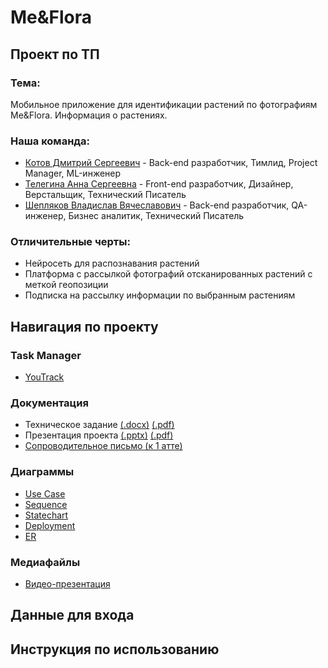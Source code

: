 # Me&Flora

## Проект по ТП

### Тема:

Мобильное приложение для идентификации растений по фотографиям Me&Flora. Информация о растениях.

### Наша команда:

- [Котов Дмитрий Сергеевич](https://github.com/DmitryKotx) - Back-end разработчик, Тимлид, Project Manager, ML-инженер
- [Телегина Анна Сергеевна](https://github.com/annusshka) - Front-end разработчик, Дизайнер, Верстальщик, Технический Писатель
- [Шепляков Владислав Вячеславович](https://github.com/bladway) - Back-end разработчик, QA-инженер, Бизнес аналитик, Технический Писатель

### Отличительные черты:

- Нейросеть для распознавания растений
- Платформа с рассылкой фотографий отсканированных растений с меткой геопозиции
- Подписка на рассылку информации по выбранным растениям

## Навигация по проекту

### Task Manager

- [YouTrack](https://annushka.youtrack.cloud/projects/fa558d91-49ca-4ec1-bd8f-d99f76482b63)  

### Документация

- Техническое задание [(.docx)](Documentation/ТЗ-приложение-по-распознаванию-цветов.docx) [(.pdf)](Documentation/ТЗ-приложение-по-распознаванию-цветов.pdf)
- Презентация проекта [(.pptx)]() [(.pdf)]()
- [Сопроводительное письмо (к 1 атте)]()

### Диаграммы

- [Use Case](Diagrams/Диаграммы-прецедентов)  
- [Sequence]()  
- [Statechart]()  
- [Deployment]()  
- [ER]()  

### Медиафайлы

- [Видео-презентация]()

## Данные для входа

## Инструкция по использованию

